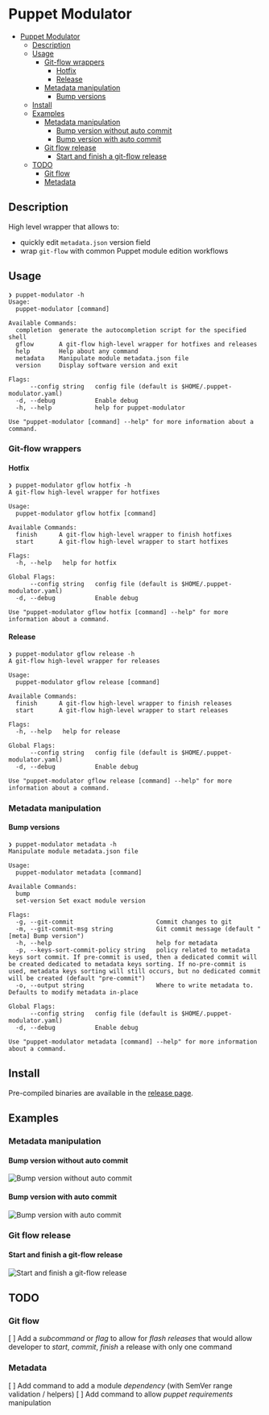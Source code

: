# Puppet Modulator

- [Puppet Modulator](#puppet-modulator)
  - [Description](#description)
  - [Usage](#usage)
    - [Git-flow wrappers](#git-flow-wrappers)
      - [Hotfix](#hotfix)
      - [Release](#release)
    - [Metadata manipulation](#metadata-manipulation)
      - [Bump versions](#bump-versions)
  - [Install](#install)
  - [Examples](#examples)
    - [Metadata manipulation](#metadata-manipulation-1)
      - [Bump version without auto commit](#bump-version-without-auto-commit)
      - [Bump version with auto commit](#bump-version-with-auto-commit)
    - [Git flow release](#git-flow-release)
      - [Start and finish a git-flow release](#start-and-finish-a-git-flow-release)
  - [TODO](#todo)
    - [Git flow](#git-flow)
    - [Metadata](#metadata)

## Description

High level wrapper that allows to:
* quickly edit `metadata.json` version field
* wrap `git-flow` with common Puppet module edition workflows

## Usage

```
❯ puppet-modulator -h
Usage:
  puppet-modulator [command]

Available Commands:
  completion  generate the autocompletion script for the specified shell
  gflow       A git-flow high-level wrapper for hotfixes and releases
  help        Help about any command
  metadata    Manipulate module metadata.json file
  version     Display software version and exit

Flags:
      --config string   config file (default is $HOME/.puppet-modulator.yaml)
  -d, --debug           Enable debug
  -h, --help            help for puppet-modulator

Use "puppet-modulator [command] --help" for more information about a command.
```

### Git-flow wrappers

#### Hotfix

```
❯ puppet-modulator gflow hotfix -h
A git-flow high-level wrapper for hotfixes

Usage:
  puppet-modulator gflow hotfix [command]

Available Commands:
  finish      A git-flow high-level wrapper to finish hotfixes
  start       A git-flow high-level wrapper to start hotfixes

Flags:
  -h, --help   help for hotfix

Global Flags:
      --config string   config file (default is $HOME/.puppet-modulator.yaml)
  -d, --debug           Enable debug

Use "puppet-modulator gflow hotfix [command] --help" for more information about a command.
```

#### Release

```
❯ puppet-modulator gflow release -h
A git-flow high-level wrapper for releases

Usage:
  puppet-modulator gflow release [command]

Available Commands:
  finish      A git-flow high-level wrapper to finish releases
  start       A git-flow high-level wrapper to start releases

Flags:
  -h, --help   help for release

Global Flags:
      --config string   config file (default is $HOME/.puppet-modulator.yaml)
  -d, --debug           Enable debug

Use "puppet-modulator gflow release [command] --help" for more information about a command.
```

### Metadata manipulation

#### Bump versions

```
❯ puppet-modulator metadata -h
Manipulate module metadata.json file

Usage:
  puppet-modulator metadata [command]

Available Commands:
  bump
  set-version Set exact module version

Flags:
  -g, --git-commit                       Commit changes to git
  -m, --git-commit-msg string            Git commit message (default "[meta] Bump version")
  -h, --help                             help for metadata
  -p, --keys-sort-commit-policy string   policy related to metadata keys sort commit. If pre-commit is used, then a dedicated commit will be created dedicated to metadata keys sorting. If no-pre-commit is used, metadata keys sorting will still occurs, but no dedicated commit will be created (default "pre-commit")
  -o, --output string                    Where to write metadata to. Defaults to modify metadata in-place

Global Flags:
      --config string   config file (default is $HOME/.puppet-modulator.yaml)
  -d, --debug           Enable debug

Use "puppet-modulator metadata [command] --help" for more information about a command.
```

## Install

Pre-compiled binaries are available in the [release page](https://gitlab.in2p3.fr/cc-in2p3-puppet-master-tools/puppet-modulator/-/releases).

## Examples

### Metadata manipulation

#### Bump version without auto commit

![Bump version without auto commit](doc/modulator_metadata_bump.gif)

#### Bump version with auto commit

![Bump version with auto commit](doc/modulator_metadata_bump_autocommit.gif)

### Git flow release

#### Start and finish a git-flow release

![Start and finish a git-flow release](doc/modulator_release_start_finish.gif)

## TODO

### Git flow

[ ] Add a _subcommand_ or _flag_ to allow for _flash releases_ that would allow developer to _start_, _commit_, _finish_ a release with only one command

### Metadata

[ ] Add command to add a module _dependency_ (with SemVer range validation / helpers)
[ ] Add command to allow _puppet requirements_ manipulation
